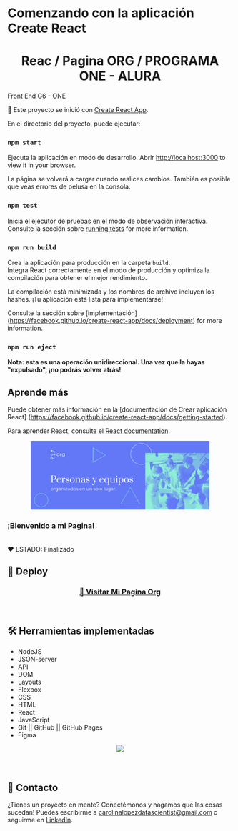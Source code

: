 # Comenzando con la aplicación Create React
<h1 align="center"> Reac / Pagina ORG / PROGRAMA ONE - ALURA </h1>


 Front End G6 - ONE 


🥇 Este proyecto se inició con [Create React App](https://github.com/facebook/create-react-app).

En el directorio del proyecto, puede ejecutar:
### `npm start`

Ejecuta la aplicación en modo de desarrollo.
Abrir [http://localhost:3000](http://localhost:3000) to view it in your browser.

La página se volverá a cargar cuando realices cambios.
También es posible que veas errores de pelusa en la consola.

### `npm test`

Inicia el ejecutor de pruebas en el modo de observación interactiva.
Consulte la sección sobre [running tests](https://facebook.github.io/create-react-app/docs/running-tests) for more information.

### `npm run build`

Crea la aplicación para producción en la carpeta `build`.\
Integra React correctamente en el modo de producción y optimiza la compilación para obtener el mejor rendimiento.

La compilación está minimizada y los nombres de archivo incluyen los hashes.
¡Tu aplicación está lista para implementarse!

Consulte la sección sobre [implementación]
(https://facebook.github.io/create-react-app/docs/deployment) for more information.

### `npm run eject`
**Nota: esta es una operación unidireccional. Una vez que la hayas "expulsado", ¡no podrás volver atrás!**

## Aprende más

Puede obtener más información en la [documentación de Crear aplicación React] (https://facebook.github.io/create-react-app/docs/getting-started).

Para aprender React, consulte el [React documentation](https://reactjs.org/).


<p align="center" >
     <img width="400" heigth="300" src="public/img/header.png">
</p>


### ¡Bienvenido a mi Pagina!



<br />
  ❤️ ESTADO: Finalizado
<br />

## 🔎 Deploy
<div align="center">
  <h3>
    <a href="https://bety2022.github.io/Portafolio-Carolina-Lopez/" >
      🔗 Visitar Mi Pagina Org
    </a>
</div>
<br />

## 🛠️ Herramientas implementadas 
  - NodeJS
  - JSON-server
  - API
  - DOM
  - Layouts
  - Flexbox
  - CSS
  - HTML
  - React
  - JavaScript
  - Git || GitHub || GitHub Pages
  - Figma

<div align="center">
    <a href="https://skillicons.dev">
      <img src="https://skillicons.dev/icons?i=css,html,js,git,github,figma" />
    </a>
</div>
<br />

<br />

## 📧 Contacto
¿Tienes un proyecto en mente? Conectémonos y hagamos que las cosas sucedan! Puedes escribirme a carolinalopezdatascientist@gmail.com o seguirme en [LinkedIn](https://www.linkedin.com/in/carolina-lopez-430208106/).
<br /><br />
 
